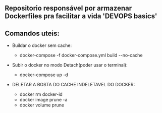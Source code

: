 ## Repositorio responsável por armazenar Dockerfiles pra facilitar a vida  'DEVOPS basics'


## Comandos uteis:

- Buildar o docker sem cache:
  - docker-compose -f docker-compose.yml build --no-cache

- Subir o docker no modo Detach(poder usar o terminal):
  - docker-compose up -d 

- DELETAR A BOSTA DO CACHE INDELETAVEL DO DOCKER:
  - docker rm docker-id
  - docker image prune -a
  - docker volume prune 
